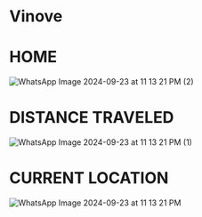 # Vinove

# HOME

![WhatsApp Image 2024-09-23 at 11 13 21 PM (2)](https://github.com/user-attachments/assets/8e6d16ab-af9a-43dd-b467-d49410837164)

# DISTANCE TRAVELED

![WhatsApp Image 2024-09-23 at 11 13 21 PM (1)](https://github.com/user-attachments/assets/78670132-6dba-413b-8800-af409ed14d35)

# CURRENT LOCATION

![WhatsApp Image 2024-09-23 at 11 13 21 PM](https://github.com/user-attachments/assets/e71a644d-de1f-4294-bdc9-f7473961e415)
